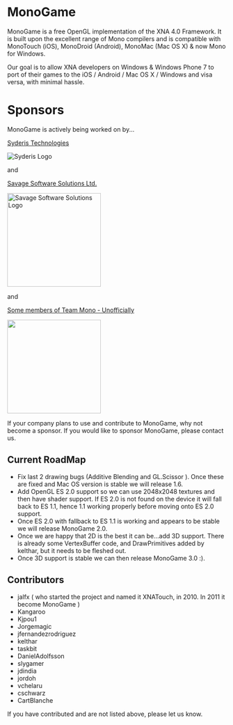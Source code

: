 # MonoGame

MonoGame is a free OpenGL implementation of the XNA 4.0 Framework. It is built upon the excellent range of Mono compilers and is compatible with MonoTouch (iOS), MonoDroid (Android), MonoMac (Mac OS X) &amp; now Mono for Windows. 

Our goal is to allow XNA developers on Windows &amp; Windows Phone 7 to port of their games to the iOS / Android / Mac OS X / Windows and visa versa, with minimal hassle.

# Sponsors
MonoGame is actively being worked on by...

[Syderis Technologies](http://www.syderis.com)

<img src="http://www.syderis.com/images/galerias/logo_normal.png" alt="Syderis Logo" title="Syderis"/>

and

[Savage Software Solutions Ltd.](http://www.SavageSoftwareSolutions.com/) 

<img src="http://www.savagesoftwaresolutions.com/images_sav/savage_lrg.png" alt="Savage Software Solutions Logo" title="Savage Software Solutions" width="215"/>

and

[Some members of Team Mono - Unofficially](http://mono-project.com/) 

<img src="http://mono-project.com/skins/MonoWaveWide/images/mp-mono-logo.png" width="215"/>

If your company plans to use and contribute to MonoGame, why not become a sponsor. If you would like to sponsor MonoGame, please contact us.

## Current RoadMap

* Fix last 2 drawing bugs (Additive Blending and GL.Scissor ). Once these are fixed and Mac OS version is stable we will release 1.6.
* Add OpenGL ES 2.0 support so we can use 2048x2048 textures and then have shader support. If ES 2.0 is not found on the device it will fall back to ES 1.1, hence 1.1 working properly before moving onto ES 2.0 support.
* Once ES 2.0 with fallback to ES 1.1 is working and appears to be stable we will release MonoGame 2.0.
* Once we are happy that 2D is the best it can be...add 3D support. There is already some VertexBuffer code, and DrawPrimitives added by kelthar, but it needs to be fleshed out.
* Once 3D support is stable we can then release MonoGame 3.0 :).

## Contributors
* jalfx ( who started the project and named it XNATouch, in 2010. In 2011 it become MonoGame )
* Kangaroo
* Kjpou1
* Jorgemagic
* jfernandezrodriguez
* kelthar
* taskbit
* DanielAdolfsson
* slygamer
* jdindia
* jordoh
* vchelaru
* cschwarz
* CartBlanche

If you have contributed and are not listed above, please let us know.